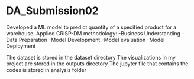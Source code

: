 # DA_Submission02

Developed a ML model to predict quantity of a specified product for a warehouse.
Applied CRISP-DM methodology:
  -Business Understanding
  -Data Preparation
  -Model Development 
  -Model evaluation
  -Model Deployment
  
The dataset is stored in the dataset directory
The visualizations in my project are stored in the outputs directory
The jupyter file that contains the codes is stored in analysis folder
